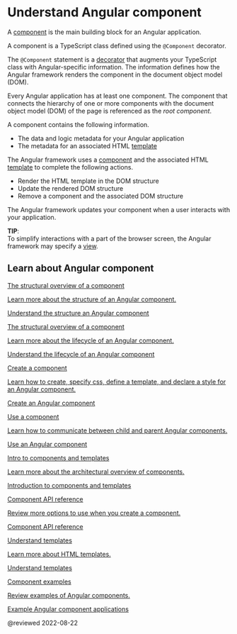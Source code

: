 # Understand Angular component

A [component][AioGuideGlossaryComponent] is the main building block for an Angular application.

A component is a TypeScript class defined using the `@Component` decorator.

<div class="alert is-helpful">

The `@Component` statement is a [decorator][TypescriptlangDocsHandbookDecoratorsHtmlDecorators] that augments your TypeScript class with Angular-specific information.
The information defines how the Angular framework renders the component in the document object model \(DOM\).

</div>

Every Angular application has at least one component.
The component that connects the hierarchy of one or more components with the document object model \(DOM\) of the page is referenced as the *root component*.

A component contains the following information.

*   The data and logic metadata for your Angular application
*   The metadata for an associated HTML [template][AioGuideTemplateOverview]

The Angular framework uses a [component][AioGuideGlossaryComponent] and the associated HTML [template][AioGuideTemplateOverview] to complete the following actions.

*   Render the HTML template in the DOM structure
*   Update the rendered DOM structure
*   Remove a component and the associated DOM structure

The Angular framework updates your component when a user interacts with your application.

<div class="alert is-helpful">

**TIP**: <br />
To simplify interactions with a part of the browser screen, the Angular framework may specify a [view][AioGuideGlossaryView].

</div>

## Learn about Angular component

<div class="card-container">
    <a href="guide/component/component-structure" class="docs-card" title="Understand the structure a component">
        <section>The structural overview of a component</section>
        <p>Learn more about the structure of an Angular component.</p>
        <p class="card-footer">Understand the structure an Angular component</p>
    </a>
    <a href="guide/component/component-lifecycle-overview" class="docs-card" title="Understand the lifecycle of a component">
        <section>The structural overview of a component</section>
        <p>Learn more about the lifecycle of an Angular component.</p>
        <p class="card-footer">Understand the lifecycle of an Angular component</p>
    </a>
    <a href="guide/component/component-create" class="docs-card" title="Create an Angular component">
        <section>Create a component</section>
        <p>Learn how to create, specify css, define a template, and declare a style for an Angular component.</p>
        <p class="card-footer">Create an Angular component</p>
    </a>
    <a href="guide/component/component-use" class="docs-card" title="Use an Angular component">
        <section>Use a component</section>
        <p>Learn how to communicate between child and parent Angular components.</p>
        <p class="card-footer">Use an Angular component</p>
    </a>
    <a href="guide/architecture-components" class="docs-card" title="Introduction to components and templates">
        <section>Intro to components and templates</section>
        <p>Learn more about the architectural overview of components.</p>
        <p class="card-footer">Introduction to components and templates</p>
    </a>
    <a href="api/core/Component" class="docs-card" title="Component API reference">
        <section>Component API reference</section>
        <p>Review more options to use when you create a component.</p>
        <p class="card-footer">Component API reference</p>
    </a>
    <a href="guide/template-overview" class="docs-card" title="Understand templates">
        <section>Understand templates</section>
        <p>Learn more about HTML templates.</p>
        <p class="card-footer">Understand templates</p>
    </a>
    <a href="guide/component/component-example" class="docs-card" title="Component example">
        <section>Component examples</section>
        <p>Review examples of Angular components.</p>
        <p class="card-footer">Example Angular component applications</p>
    </a>
</div>

<!-- links -->

[AioGuideGlossaryComponent]: guide/glossary#component "component - Glossary | Angular"
[AioGuideGlossaryView]: guide/glossary#view "view - Glossary | Angular"

[AioGuideTemplateOverview]: guide/template-overview "Understand templates | Angular"

<!-- external links -->

[TypescriptlangDocsHandbookDecoratorsHtmlDecorators]: https://www.typescriptlang.org/docs/handbook/decorators.html#decorators "Decorators - Decorators | TypeScript"

<!-- end links -->

@reviewed 2022-08-22
